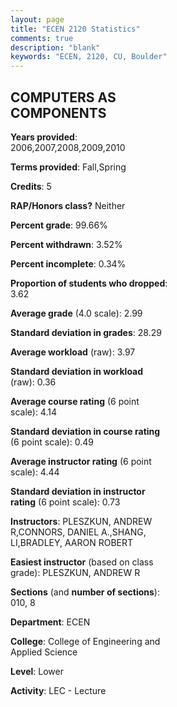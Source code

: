 ```yaml
---
layout: page
title: "ECEN 2120 Statistics"
comments: true
description: "blank"
keywords: "ECEN, 2120, CU, Boulder"
--- 
```

<head>
<script src="https://ajax.googleapis.com/ajax/libs/jquery/2.1.3/jquery.min.js"></script>
<script src="https://dl.dropboxusercontent.com/s/pc42nxpaw1ea4o9/highcharts.js?dl=0"></script>
<!-- <script src="../assets/js/highcharts.js"></script> -->
<style type="text/css">@font-face {
	font-family: "Bebas Neue";
	src: url(https://www.filehosting.org/file/details/544349/BebasNeue%20Regular.otf) format("opentype");
	}
	h1.Bebas { 
		font-family: "Bebas Neue", Verdana, Tahoma;
	}
</style>
</head>
<body>
	<div id="container" style="float: right; width: 45%; height: 88%; margin-left: 2.5%; margin-right: 2.5%;"></div>
	<script language="JavaScript">
		$(document).ready(function() {
		var chart = {type: 'column'};
		var title = {text: 'Grade Distribution'};
		var xAxis = {categories: ['A','B','C','D','F'],crosshair: true};
		var yAxis = {min: 0,title: {text: 'Percentage'}};
		var tooltip = {headerFormat: '<center><b><span style="font-size:20px">{point.key}</span></b></center>',
		               pointFormat: '<td style="padding:0"><b>{point.y:.1f}%</b></td>',
		               footerFormat: '</table>',shared: true,useHTML: true};
		var plotOptions = {column: {pointPadding: 0.0,borderWidth: 0}};  
		var credits = {enabled: false};var series= [{name: 'Percent',data: [33.77,36.79,25.09,2.64,1.7,]}];
		var json = {};
		json.chart = chart;
		json.title = title;
		json.tooltip = tooltip;
		json.xAxis = xAxis;
		json.yAxis = yAxis;  
		json.series = series;
		json.plotOptions = plotOptions;  
		json.credits = credits;
		$('#container').highcharts(json);
	});
	</script>
</body>
			   
## COMPUTERS AS COMPONENTS

**Years provided**: 2006,2007,2008,2009,2010

**Terms provided**: Fall,Spring

**Credits**: 5

**RAP/Honors class?** Neither

**Percent grade**: 99.66%

**Percent withdrawn**: 3.52%

**Percent incomplete**: 0.34%

**Proportion of students who dropped**: 3.62

**Average grade** (4.0 scale): 2.99

**Standard deviation in grades**: 28.29

**Average workload** (raw): 3.97

**Standard deviation in workload** (raw): 0.36

**Average course rating** (6 point scale): 4.14

**Standard deviation in course rating** (6 point scale): 0.49

**Average instructor rating** (6 point scale): 4.44

**Standard deviation in instructor rating** (6 point scale): 0.73

**Instructors**: PLESZKUN, ANDREW R,CONNORS, DANIEL A.,SHANG, LI,BRADLEY, AARON ROBERT

**Easiest instructor** (based on class grade): PLESZKUN, ANDREW R

**Sections** (and **number of sections**): 010, 8

**Department**: ECEN

**College**: College of Engineering and Applied Science

**Level**: Lower

**Activity**: LEC - Lecture